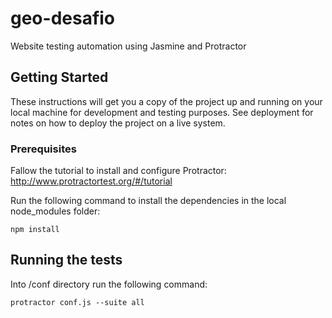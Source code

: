 # geo-desafio

Website testing automation using Jasmine and Protractor

## Getting Started

These instructions will get you a copy of the project up and running on your local machine for development and testing purposes. See deployment for notes on how to deploy the project on a live system.

### Prerequisites

Fallow the tutorial to install and configure Protractor:
http://www.protractortest.org/#/tutorial

Run the following command to install the dependencies in the local node_modules folder:
```
npm install
```

## Running the tests

Into /conf directory run the following command:
```
protractor conf.js --suite all
```
